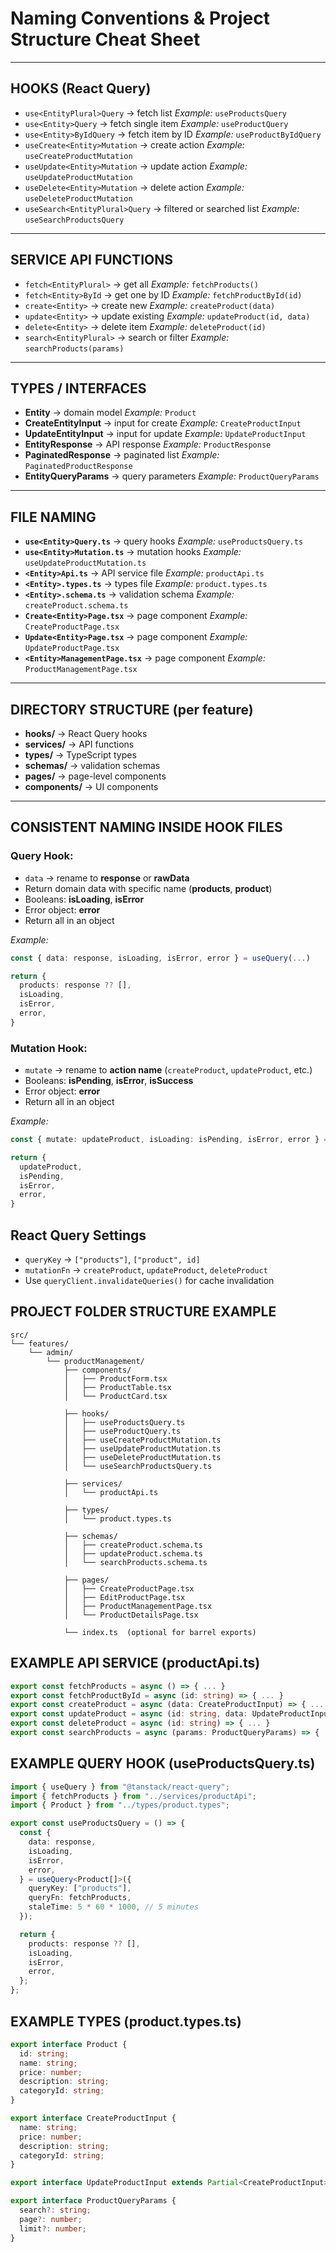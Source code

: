 # Naming Conventions & Project Structure Cheat Sheet

---

## **HOOKS (React Query)**

- `use<EntityPlural>Query` → fetch list
  _Example:_ `useProductsQuery`
- `use<Entity>Query` → fetch single item
  _Example:_ `useProductQuery`
- `use<Entity>ByIdQuery` → fetch item by ID
  _Example:_ `useProductByIdQuery`
- `useCreate<Entity>Mutation` → create action
  _Example:_ `useCreateProductMutation`
- `useUpdate<Entity>Mutation` → update action
  _Example:_ `useUpdateProductMutation`
- `useDelete<Entity>Mutation` → delete action
  _Example:_ `useDeleteProductMutation`
- `useSearch<EntityPlural>Query` → filtered or searched list
  _Example:_ `useSearchProductsQuery`

---

## **SERVICE API FUNCTIONS**

- `fetch<EntityPlural>` → get all
  _Example:_ `fetchProducts()`
- `fetch<Entity>ById` → get one by ID
  _Example:_ `fetchProductById(id)`
- `create<Entity>` → create new
  _Example:_ `createProduct(data)`
- `update<Entity>` → update existing
  _Example:_ `updateProduct(id, data)`
- `delete<Entity>` → delete item
  _Example:_ `deleteProduct(id)`
- `search<EntityPlural>` → search or filter
  _Example:_ `searchProducts(params)`

---

## **TYPES / INTERFACES**

- **Entity** → domain model
  _Example:_ `Product`
- **CreateEntityInput** → input for create
  _Example:_ `CreateProductInput`
- **UpdateEntityInput** → input for update
  _Example:_ `UpdateProductInput`
- **EntityResponse** → API response
  _Example:_ `ProductResponse`
- **Paginated<Entity>Response** → paginated list
  _Example:_ `PaginatedProductResponse`
- **EntityQueryParams** → query parameters
  _Example:_ `ProductQueryParams`

---

## **FILE NAMING**

- **`use<Entity>Query.ts`** → query hooks
  _Example:_ `useProductsQuery.ts`
- **`use<Entity>Mutation.ts`** → mutation hooks
  _Example:_ `useUpdateProductMutation.ts`
- **`<Entity>Api.ts`** → API service file
  _Example:_ `productApi.ts`
- **`<Entity>.types.ts`** → types file
  _Example:_ `product.types.ts`
- **`<Entity>.schema.ts`** → validation schema
  _Example:_ `createProduct.schema.ts`
- **`Create<Entity>Page.tsx`** → page component
  _Example:_ `CreateProductPage.tsx`
- **`Update<Entity>Page.tsx`** → page component
  _Example:_ `UpdateProductPage.tsx`
- **`<Entity>ManagementPage.tsx`** → page component
  _Example:_ `ProductManagementPage.tsx`

---

## **DIRECTORY STRUCTURE (per feature)**

- **hooks/** → React Query hooks
- **services/** → API functions
- **types/** → TypeScript types
- **schemas/** → validation schemas
- **pages/** → page-level components
- **components/** → UI components

---

## **CONSISTENT NAMING INSIDE HOOK FILES**

### Query Hook:

- `data` → rename to **response** or **rawData**
- Return domain data with specific name (**products**, **product**)
- Booleans: **isLoading**, **isError**
- Error object: **error**
- Return all in an object

_Example:_

```ts
const { data: response, isLoading, isError, error } = useQuery(...)

return {
  products: response ?? [],
  isLoading,
  isError,
  error,
}
```

### Mutation Hook:

- `mutate` → rename to **action name** (`createProduct`, `updateProduct`, etc.)
- Booleans: **isPending**, **isError**, **isSuccess**
- Error object: **error**
- Return all in an object

_Example:_

```ts
const { mutate: updateProduct, isLoading: isPending, isError, error } = useMutation(...)

return {
  updateProduct,
  isPending,
  isError,
  error,
}
```

## **React Query Settings**

- `queryKey` → `["products"]`, `["product", id]`
- `mutationFn` → `createProduct`, `updateProduct`, `deleteProduct`
- Use `queryClient.invalidateQueries()` for cache invalidation

## PROJECT FOLDER STRUCTURE EXAMPLE

```plaintext
src/
└── features/
    └── admin/
        └── productManagement/
            ├── components/
            │   ├── ProductForm.tsx
            │   ├── ProductTable.tsx
            │   └── ProductCard.tsx

            ├── hooks/
            │   ├── useProductsQuery.ts
            │   ├── useProductQuery.ts
            │   ├── useCreateProductMutation.ts
            │   ├── useUpdateProductMutation.ts
            │   ├── useDeleteProductMutation.ts
            │   └── useSearchProductsQuery.ts

            ├── services/
            │   └── productApi.ts

            ├── types/
            │   └── product.types.ts

            ├── schemas/
            │   ├── createProduct.schema.ts
            │   ├── updateProduct.schema.ts
            │   └── searchProducts.schema.ts

            ├── pages/
            │   ├── CreateProductPage.tsx
            │   ├── EditProductPage.tsx
            │   ├── ProductManagementPage.tsx
            │   └── ProductDetailsPage.tsx

            └── index.ts  (optional for barrel exports)
```

## EXAMPLE API SERVICE (productApi.ts)

```ts
export const fetchProducts = async () => { ... }
export const fetchProductById = async (id: string) => { ... }
export const createProduct = async (data: CreateProductInput) => { ... }
export const updateProduct = async (id: string, data: UpdateProductInput) => { ... }
export const deleteProduct = async (id: string) => { ... }
export const searchProducts = async (params: ProductQueryParams) => { ... }
```

## EXAMPLE QUERY HOOK (useProductsQuery.ts)

```ts
import { useQuery } from "@tanstack/react-query";
import { fetchProducts } from "../services/productApi";
import { Product } from "../types/product.types";

export const useProductsQuery = () => {
  const {
    data: response,
    isLoading,
    isError,
    error,
  } = useQuery<Product[]>({
    queryKey: ["products"],
    queryFn: fetchProducts,
    staleTime: 5 * 60 * 1000, // 5 minutes
  });

  return {
    products: response ?? [],
    isLoading,
    isError,
    error,
  };
};
```

## EXAMPLE TYPES (product.types.ts)

```ts
export interface Product {
  id: string;
  name: string;
  price: number;
  description: string;
  categoryId: string;
}

export interface CreateProductInput {
  name: string;
  price: number;
  description: string;
  categoryId: string;
}

export interface UpdateProductInput extends Partial<CreateProductInput> {}

export interface ProductQueryParams {
  search?: string;
  page?: number;
  limit?: number;
}
```
